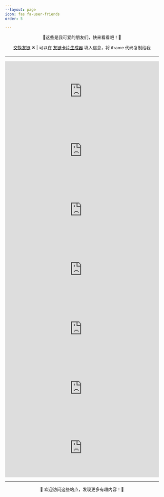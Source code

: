 ```yaml
---
--layout: page
icon: fas fa-user-friends
order: 5

---
```

<div style="text-align: center; margin-bottom: 20px;">
  <p>🔗这些是我可爱的朋友们，快来看看吧！🔗</p>
  <a href="mailto:post@zwei.de.eu.org">交换友链</a> ✉ | 可以在 <a href="https://friendcard.is-an.org/">友链卡片生成器</a> 填入信息，将 iframe 代码复制给我
</div>
<hr>

<div style="max-width: 600px; margin: 0 auto;">
  <iframe 
    src="https://friendcards.zwei.de.eu.org/?bgcolor=linear-gradient%28135deg%2C+%23fef3c7%2C+%23ffe4e6%29&name=Linux+Do&specialty=%E6%96%B0%E7%9A%84%E7%90%86%E6%83%B3%E5%9E%8B%E7%A4%BE%E5%8C%BA&link=https%3A%2F%2Flinux.do&redirect=https%3A%2F%2Flinux.do%2F%3Fsource%3Dzwei_de_eu_org"
    style="border: none; width: 100%; height: 195px; overflow: hidden;"
    loading="lazy"
    title="Friend Card"
  ></iframe>
</div>
<div style="max-width: 600px; margin: 0 auto;">
  <iframe 
    src="https://friendcards.zwei.de.eu.org?name=MasterKe%28%E6%9F%AF%E5%A4%A7%E5%B8%88%29&specialty=%E5%AE%9A%E6%A0%BC%E7%94%9F%E6%B4%BB%E7%9A%84%E7%BE%8E%E5%A5%BD%7E&link=https%3A%2F%2Fblog.masterke.cn%2F&avatar=https%3A%2F%2Fimg.picgo.net%2F2025%2F04%2F26%2F2024_07_24_172183668863c846b5882ff044.md.jpg&bgcolor=linear-gradient%28135deg%2C+%23fef3c7%2C+%23fee2e2%29&linkcolor=%23ff2600&font=Noto+Serif+SC"
    style="border: none; width: 100%; height: 195px; overflow: hidden;"
    loading="lazy"
    title="Friend Card"
  ></iframe>
</div>
<div style="max-width: 600px; margin: 0 auto;">
  <iframe 
    src="https://friendcards.zwei.de.eu.org/?name=+Dale&specialty=Wir+m%C3%BCssen+wissen+%21+Wir+werden+wissen+%21&link=https%3A%2F%2Fwww.dalechu.cn&avatar=https://pic.imgdb.cn/item/653e45f4c458853aeff4d569.png"
    style="border: none; width: 100%; height: 195px; overflow: hidden;"
    loading="lazy"
    title="Friend Card"
  ></iframe>
</div>
<div style="max-width: 600px; margin: 0 auto;">
  <iframe 
    src="https://friendcards.zwei.de.eu.org?name=Comi+%E6%9B%A6%E6%96%B9&specialty=%E3%80%8C+%E5%85%B4%E5%A4%A9%E4%B8%8B%E4%B9%8B%E5%88%A9%EF%BC%8C%E9%99%A4%E5%A4%A9%E4%B8%8B%E4%B9%8B%E5%AE%B3+%E3%80%8D&link=https%3A%2F%2Fcomi.nets.hk%2F&avatar=https%3A%2F%2Ffavicon.is-an.org%2F%3Fdomain%3Dhttps%3A%2F%2Fcomi.nets.hk%2F%26sz%3D128&bgcolor=linear-gradient%28135deg%2C+%23d1fae5%2C+%23dbeafe%29&linkcolor=%23ff2600&font=ZCOOL+XiaoWei"
    style="border: none; width: 100%; height: 195px; overflow: hidden;"
    loading="lazy"
    title="Friend Card"
  ></iframe>
</div>
<div style="max-width: 600px; margin: 0 auto;">
  <iframe 
    src="https://friendcards.zwei.de.eu.org?name=%E4%BF%A1%E4%B9%9F%E3%81%AE%E3%83%96%E3%83%AD%E3%82%B0&specialty=%E4%B8%80%E5%86%99%E4%BB%A3%E7%A0%81%E7%9A%84&link=https%3A%2F%2Fshinya.click%2F&avatar=https%3A%2F%2Fshinya.click%2Flogo.png&bgcolor=linear-gradient%28135deg%2C+%23d1fae5%2C+%23dbeafe%29&linkcolor=%23ff2600&font=Ma+Shan+Zheng"
    style="border: none; width: 100%; height: 195px; overflow: hidden;"
    loading="lazy"
    title="Friend Card"
  ></iframe>
</div>
<div style="max-width: 600px; margin: 0 auto;">
  <iframe 
    src="https://friendcards.zwei.de.eu.org?name=Handsome&specialty=%E5%BF%83%E8%8B%A5%E6%9C%89%E6%89%80%E5%90%91%E5%BE%80%EF%BC%8C%E4%BD%95%E6%83%A7%E9%81%93%E9%98%BB%E4%B8%94%E9%95%BF&link=https%3A%2F%2Fwww.lik.cc&avatar=https%3A%2F%2Fwww.lik.cc%2Fupload%2Flogo.png&bgcolor=linear-gradient%28135deg%2C+%23a7f3d0%2C+%2393c5fd%29&textcolor=%235e25f8&linkcolor=%23ff2600&font=Noto+Serif+SC"
    style="border: none; width: 100%; height: 195px; overflow: hidden;"
    loading="lazy"
    title="Friend Card"
  ></iframe>
</div>
<div style="max-width: 600px; margin: 0 auto;">
  <iframe 
    src="https://friendcards.zwei.de.eu.org?name=%E8%B0%88%E6%9D%82%E6%80%9D%E6%BC%AB&specialty=%E8%BF%99%E6%98%AF%E4%B8%80%E4%B8%AA%E9%9A%8F%E7%AC%94%E4%B9%B1%E8%AE%B0%E7%9A%84%E4%BE%BF%E6%9D%A1%E7%BA%B8%EF%BC%8C%E7%9C%8B%E5%88%B0%E5%95%A5%E5%B0%B1%E5%86%99%E5%95%A5&link=https%3A%2F%2Fmisc.zz.ac&avatar=https%3A%2F%2Fmisc.zz.ac%2Fwp-content%2Fuploads%2F2025%2F04%2Fnervous_hippo.jpg&bgcolor=linear-gradient%28135deg%2C+%23e0e7ff%2C+%23f0f4f6%29&linkcolor=%23ff2600&font=Ma+Shan+Zheng"
    style="border: none; width: 100%; height: 195px; overflow: hidden;"
    loading="lazy"
    title="Friend Card"
  ></iframe>
</div>

---

<p align="center">💖 欢迎访问这些站点，发现更多有趣内容！💖</p>

